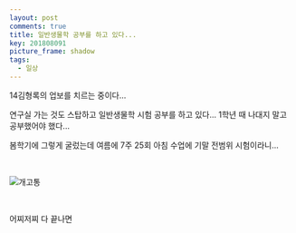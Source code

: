 ```yaml
---
layout: post
comments: true
title: 일반생물학 공부를 하고 있다...
key: 201808091
picture_frame: shadow
tags:
  - 일상
---
```


14김형록의 업보를 치르는 중이다...

<!--more-->

연구실 가는 것도 스탑하고 일반생물학 시험 공부를 하고 있다... 1학년 때 나대지 말고 공부했어야 했다...

봄학기에 그렇게 굴렀는데 여름에 7주 25회 아침 수업에 기말 전범위 시험이라니...

<br>

![개고통](https://raw.githubusercontent.com/q0115643/my_blog/master/assets/images/zzal/pain/1.jpg)

<br>

어찌저찌 다 끝나면 